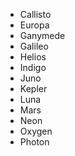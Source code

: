 + Callisto
+ Europa
+ Ganymede
+ Galileo
+ Helios
+ Indigo
+ Juno
+ Kepler
+ Luna
+ Mars
+ Neon
+ Oxygen
+ Photon

